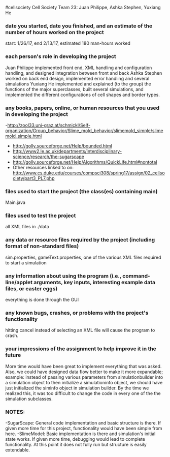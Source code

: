 #cellsociety 
Cell Society Team 23: Juan Philippe, Ashka Stephen, Yuxiang He

### date you started, date you finished, and an estimate of the number of hours worked on the project
start: 1/26/17, end 2/13/17, estimated 180 man-hours worked

### each person's role in developing the project
Juan Philippe implemented front end, XML handling and configuration handling, and designed integration between front and back
Ashka Stephen worked on back end design, implemented error handling and several simulations
Yuxiang He implemented and explained (to the group) the functions of the major superclasses, built several simulations, and implemented the different configurations of cell shapes and border types.

### any books, papers, online, or human resources that you used in developing the project
-http://zool33.uni-graz.at/schmickl/Self-organization/Group_behavior/Slime_mold_behavior/slimemold_simple/slimemold_simple.html
- http://golly.sourceforge.net/Help/bounded.html
- http://www2.le.ac.uk/departments/interdisciplinary-science/research/the-sugarscape
- http://golly.sourceforge.net/Help/Algorithms/QuickLife.html#nontotal
- Other resources linked to on: http://www.cs.duke.edu/courses/compsci308/spring17/assign/02_cellsociety/part3_PL7.php


### files used to start the project (the class(es) containing main)
Main.java

### files used to test the project
all XML files in ./data

### any data or resource files required by the project (including format of non-standard files)
sim.properties, gameText.properties, one of the various XML files required to start a simulation

### any information about using the program (i.e., command-line/applet arguments, key inputs, interesting example data files, or easter eggs)
everything is done through the GUI

### any known bugs, crashes, or problems with the project's functionality
hitting cancel instead of selecting an XML file will cause the program to crash.

### your impressions of the assignment to help improve it in the future
More time would have been great to implement everything that was asked. Also, we could have designed data flow better to make it more expandable; example: instead of passing various parameters from simulationbuilder into a simulation object to then initialize a simulationinfo object, we should have just initialized the siminfo object in simulation builder. By the time we realized this, it was too difficult to change the code in every one of the the simulation subclasses.


### NOTES:
-SugarScape: General code implementation and basic structure is there. If given more time for this project, functionality would have been simple from here.
-SlimeModel: Basic implementation is there and simulation's initial state works. If given more time, debugging would lead to complete functionality. At this point it does not fully run but structure is easily extendable.
